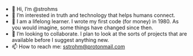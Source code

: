 - 👋 Hi, I’m @strohms
- 👀 I’m interested in truth and technology that helps humans connect. 
- 🌱 I am a lifelong learner. I wrote my first code (for money) in 1980. As you would imagine, some things have changed since then. 
- 💞️ I’m looking to collaborate. I plan to look at the sorts of projects that are available before I suggest anything new. 
- 📫 How to reach me: sstrohm@protonmail.com

<!---
strohms/strohms is a ✨ special ✨ repository because its `README.md` (this file) appears on your GitHub profile.
You can click the Preview link to take a look at your changes.
--->
